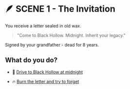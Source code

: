 # 🪶 SCENE 1 - The Invitation

You receive a letter sealed in old wax.

>"Come to Black Hollow. Midnight. Inherit your legacy."

Signed by your grandfather - dead for 8 years.

## What do you do?

- 🚗 [Drive to Black Hollow at midnight](./scene2A.md)

- 🔥 [Burn the letter and try to forget](./scene2B.md)